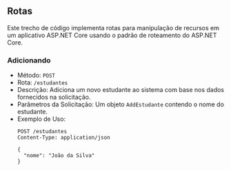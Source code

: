 ## Rotas 

Este trecho de código implementa rotas para manipulação de recursos em um aplicativo ASP.NET Core usando o padrão de roteamento do ASP.NET Core.

### Adicionando

- Método: `POST`
- Rota: `/estudantes`
- Descrição: Adiciona um novo estudante ao sistema com base nos dados fornecidos na solicitação.
- Parâmetros da Solicitação: Um objeto `AddEstudante` contendo o nome do estudante.
- Exemplo de Uso:
  ```http
  POST /estudantes
  Content-Type: application/json

  {
    "nome": "João da Silva"
  }
